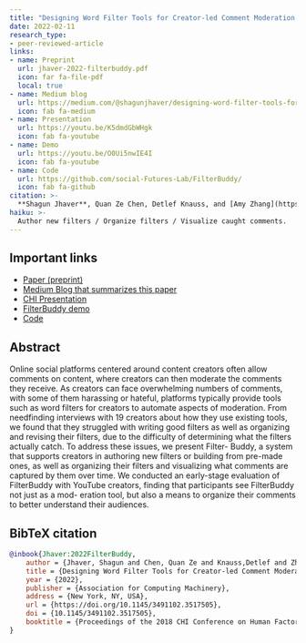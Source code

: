```yaml
---
title: "Designing Word Filter Tools for Creator-led Comment Moderation."
date: 2022-02-11
research_type: 
- peer-reviewed-article
links:
- name: Preprint
  url: jhaver-2022-filterbuddy.pdf
  icon: far fa-file-pdf
  local: true  
- name: Medium blog
  url: https://medium.com/@shagunjhaver/designing-word-filter-tools-for-creator-led-comment-moderation-b2adc04585dd
  icon: fab fa-medium  
- name: Presentation
  url: https://youtu.be/K5dmdGbWHgk
  icon: fab fa-youtube
- name: Demo
  url: https://youtu.be/O0Ui5nwIE4I
  icon: fab fa-youtube
- name: Code
  url: https://github.com/social-Futures-Lab/FilterBuddy/
  icon: fab fa-github
citation: >-
  **Shagun Jhaver**, Quan Ze Chen, Detlef Knauss, and [Amy Zhang](https://homes.cs.washington.edu/~axz/) (2022), “Designing Word Filter Tools for Creator-led Comment Moderation,” *In Proceedings of the ACM CHI Conference on Human Factors in Computing Systems (CHI 2022).*
haiku: >-
  Author new filters / Organize filters / Visualize caught comments.
---
```


## Important links

- [Paper (preprint)](jhaver-2022-filterbuddy.pdf)
- [Medium Blog that summarizes this paper](https://medium.com/@shagunjhaver/designing-word-filter-tools-for-creator-led-comment-moderation-b2adc04585dd)
- [CHI Presentation](https://youtu.be/K5dmdGbWHgk)
- [FilterBuddy demo](https://youtu.be/O0Ui5nwIE4I)
- [Code](https://github.com/social-Futures-Lab/FilterBuddy/)

## Abstract

Online social platforms centered around content creators often allow comments on content, where creators can then moderate the comments they receive. As creators can face overwhelming numbers of comments, with some of them harassing or hateful, platforms typically provide tools such as word filters for creators to automate aspects of moderation. From needfinding interviews with 19 creators about how they use existing tools, we found that they struggled with writing good filters as well as organizing and revising their filters, due to the difficulty of determining what the filters actually catch. To address these issues, we present Filter- Buddy, a system that supports creators in authoring new filters or building from pre-made ones, as well as organizing their filters and visualizing what comments are captured by them over time. We conducted an early-stage evaluation of FilterBuddy with YouTube creators, finding that participants see FilterBuddy not just as a mod- eration tool, but also a means to organize their comments to better understand their audiences.

## BibTeX citation

```bibtex
@inbook{Jhaver:2022FilterBuddy,
	author = {Jhaver, Shagun and Chen, Quan Ze and Knauss,Detlef and Zhang, Amy},
	title = {Designing Word Filter Tools for Creator-led Comment Moderation},
	year = {2022},
	publisher = {Association for Computing Machinery},
	address = {New York, NY, USA},
	url = {https://doi.org/10.1145/3491102.3517505},
	doi = {10.1145/3491102.3517505},
	booktitle = {Proceedings of the 2018 CHI Conference on Human Factors in Computing Systems},
}
```
